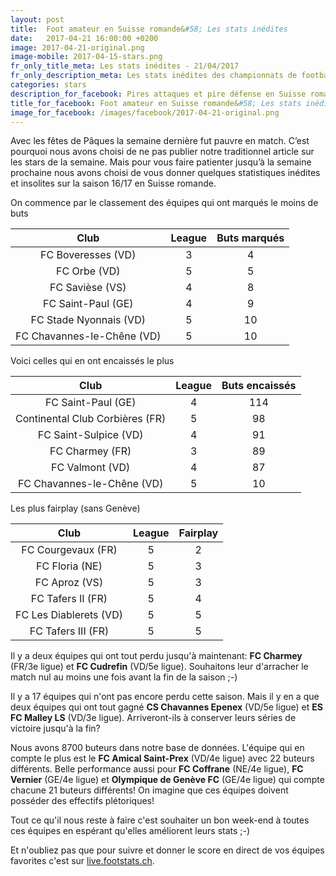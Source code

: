 ```yaml
---
layout: post
title:  Foot amateur en Suisse romande&#58; Les stats inédites
date:   2017-04-21 16:00:00 +0200
image: 2017-04-21-original.png
image-mobile: 2017-04-15-stars.png
fr_only_title_meta: Les stats inédites - 21/04/2017
fr_only_description_meta: Les stats inédites des championnats de football amateur en Suisse romande - 21/04/2017
categories: stars
description_for_facebook: Pires attaques et pire défense en Suisse romande! Classement fairplay, séries d'invincibilité et séries moins glorieuses. Découvrez quelles équipes possèdent ces stats inédites.
title_for_facebook: Foot amateur en Suisse romande&#58; Les stats inédites
image_for_facebook: /images/facebook/2017-04-21-original.png
---
```

Avec les fêtes de Pâques la semaine dernière fut pauvre en match. C’est pourquoi nous avons choisi de ne pas publier notre traditionnel article sur les stars de la semaine. Mais pour vous faire patienter jusqu’à la semaine prochaine nous avons choisi de vous donner quelques statistiques inédites et insolites sur la saison 16/17 en Suisse romande.

On commence par le classement des équipes qui ont marqués le moins de buts

| Club        | League          | Buts marqués  |
| :-------------: |:-------------:| :-----:|
| FC Boveresses (VD) | 3 | 4 |
| FC Orbe (VD)| 5 | 5 |
| FC Savièse (VS) | 4 | 8 |
| FC Saint-Paul (GE) | 4 | 9 |
| FC Stade Nyonnais (VD) | 5 | 10 |
| FC Chavannes-le-Chêne (VD) | 5 | 10 |

Voici celles qui en ont encaissés le plus

| Club        | League          | Buts encaissés  |
| :-------------: |:-------------:| :-----:|
| FC Saint-Paul (GE) | 4 | 114 |
| Continental Club Corbières (FR) | 5 | 98 |
| FC Saint-Sulpice (VD) | 4 | 91 |
| FC Charmey (FR) | 3 | 89 |
| FC Valmont (VD) | 4 | 87 |
| FC Chavannes-le-Chêne (VD) | 5 | 10 |

Les plus fairplay (sans Genève)

| Club        | League          | Fairplay  |
| :-------------: |:-------------:| :-----:|
| FC Courgevaux (FR) | 5 | 2 |
| FC Floria (NE) | 5 | 3 |
| FC Aproz (VS) | 5 | 3 |
| FC Tafers II (FR) | 5 | 4 |
| FC Les Diablerets (VD) | 5 | 5 |
| FC Tafers III (FR) | 5 | 5 |

Il y a deux équipes qui ont tout perdu jusqu'à maintenant: __FC Charmey__ (FR/3e ligue) et __FC Cudrefin__ (VD/5e ligue). Souhaitons leur d'arracher le match nul au moins une fois avant la fin de la saison ;-)

Il y a 17 équipes qui n'ont pas encore perdu cette saison. Mais il y en a que deux équipes qui ont tout gagné __CS Chavannes Epenex__ (VD/5e ligue) et __ES FC Malley LS__ (VD/3e ligue). Arriveront-ils à conserver leurs séries de victoire jusqu'à la fin?

Nous avons 8700 buteurs dans notre base de données. L'équipe qui en compte le plus est le __FC Amical Saint-Prex__ (VD/4e ligue) avec 22 buteurs différents. Belle performance aussi pour __FC Coffrane__ (NE/4e ligue), __FC Vernier__ (GE/4e ligue) et __Olympique de Genève FC__ (GE/4e ligue) qui compte chacune 21 buteurs différents! On imagine que ces équipes doivent posséder des effectifs plétoriques!

Tout ce qu'il nous reste à faire c'est souhaiter un bon week-end à toutes ces équipes en espérant qu'elles améliorent leurs stats ;-)

Et n'oubliez pas que pour suivre et donner le score en direct de vos équipes favorites c'est sur <a href='http://live.footstats.ch'>live.footstats.ch</a>.